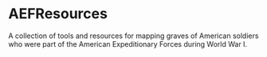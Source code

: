 # AEFResources
A collection of tools and resources for mapping graves of American soldiers who were part of the American Expeditionary Forces during World War I.
